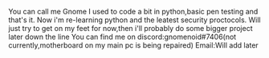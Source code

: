 You can call me Gnome
I used to code a bit in python,basic pen testing and that's it.
Now i'm re-learning python and the leatest security proctocols.
Will just try to get on my feet for now,then i'll probably do some bigger project later down the line
You can find me on discord:gnomenoid#7406(not currently,motherboard on my main pc is being repaired)
Email:Will add later
